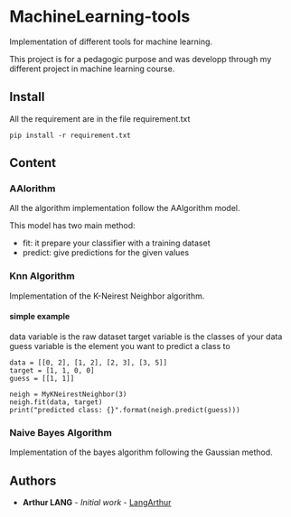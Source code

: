 # MachineLearning-tools

Implementation of different tools for machine learning.

This project is for a pedagogic purpose and was developp through my different project in machine learning course.

## Install

All the requirement are in the file requirement.txt

```
pip install -r requirement.txt
```

## Content

### AAlorithm

All the algorithm implementation follow the AAlgorithm model.

This model has two main method:
- fit: it prepare your classifier with a training dataset
- predict: give predictions for the given values

### Knn Algorithm

Implementation of the K-Neirest Neighbor algorithm.

#### simple example

data variable is the raw dataset
target variable is the classes of your data
guess variable is the element you want to predict a class to
```
data = [[0, 2], [1, 2], [2, 3], [3, 5]]
target = [1, 1, 0, 0]
guess = [[1, 1]]

neigh = MyKNeirestNeighbor(3)
neigh.fit(data, target)
print("predicted class: {}".format(neigh.predict(guess)))
```

### Naive Bayes Algorithm

Implementation of the bayes algorithm following the Gaussian method.

## Authors

* **Arthur LANG** - *Initial work* - [LangArthur](https://github.com/LangArthur)
